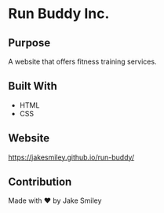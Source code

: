 # Run Buddy Inc.

## Purpose
A website that offers fitness training services.

## Built With
* HTML
* CSS

## Website
https://jakesmiley.github.io/run-buddy/

## Contribution
Made with ❤️ by Jake Smiley
